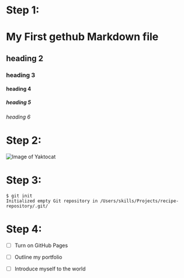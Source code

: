 # Step 1: 
# My First gethub Markdown file

## heading 2

### heading 3

#### heading 4

##### heading 5

###### heading 6

# Step 2:
![Image of Yaktocat](https://octodex.github.com/images/yaktocat.png)


# Step 3: 
```
$ git init
Initialized empty Git repository in /Users/skills/Projects/recipe-repository/.git/
```
# Step 4:
- [ ] Turn on GitHub Pages
- [ ] Outline my portfolio
- [ ] Introduce myself to the world

